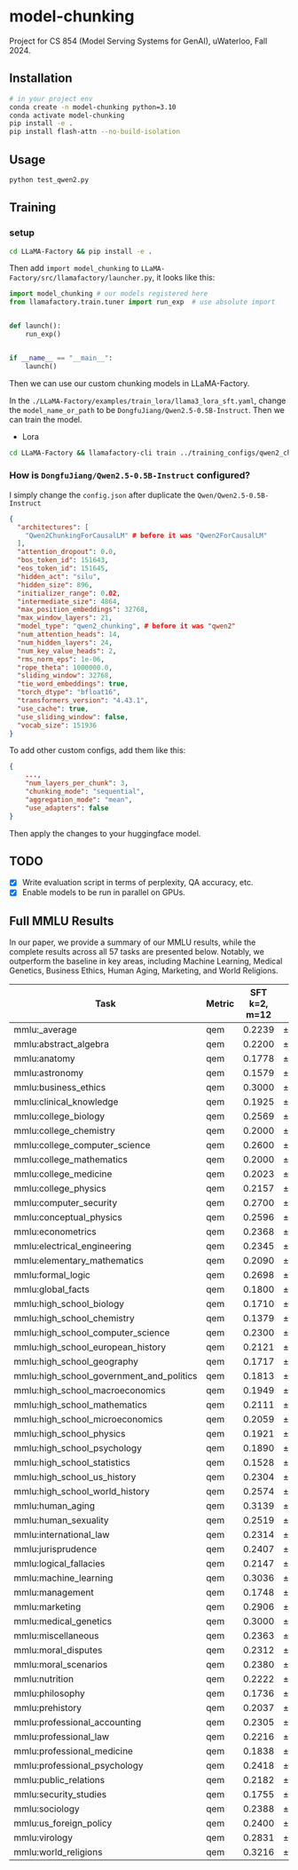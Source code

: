 # model-chunking
Project for CS 854 (Model Serving Systems for GenAI), uWaterloo, Fall 2024.

## Installation
```bash
# in your project env
conda create -n model-chunking python=3.10
conda activate model-chunking
pip install -e .
pip install flash-attn --no-build-isolation
```

## Usage
```bash
python test_qwen2.py
```

## Training
### setup
```bash
cd LLaMA-Factory && pip install -e .
```
Then add `import model_chunking` to `LLaMA-Factory/src/llamafactory/launcher.py`, it looks like this:
```python
import model_chunking # our models registered here
from llamafactory.train.tuner import run_exp  # use absolute import


def launch():
    run_exp()


if __name__ == "__main__":
    launch()
```

Then we can use our custom chunking models in LLaMA-Factory.

In the `./LLaMA-Factory/examples/train_lora/llama3_lora_sft.yaml`, change the `model_name_or_path` to be `DongfuJiang/Qwen2.5-0.5B-Instruct`. Then we can train the model.

- Lora
```bash
cd LLaMA-Factory && llamafactory-cli train ../training_configs/qwen2_chunking_lora.yaml
```

### How is `DongfuJiang/Qwen2.5-0.5B-Instruct` configured?
I simply change the `config.json` after duplicate the `Qwen/Qwen2.5-0.5B-Instruct`

```json
{
  "architectures": [
    "Qwen2ChunkingForCausalLM" # before it was "Qwen2ForCausalLM"
  ],
  "attention_dropout": 0.0,
  "bos_token_id": 151643,
  "eos_token_id": 151645,
  "hidden_act": "silu",
  "hidden_size": 896,
  "initializer_range": 0.02,
  "intermediate_size": 4864,
  "max_position_embeddings": 32768,
  "max_window_layers": 21,
  "model_type": "qwen2_chunking", # before it was "qwen2"
  "num_attention_heads": 14,
  "num_hidden_layers": 24,
  "num_key_value_heads": 2,
  "rms_norm_eps": 1e-06,
  "rope_theta": 1000000.0,
  "sliding_window": 32768,
  "tie_word_embeddings": true,
  "torch_dtype": "bfloat16",
  "transformers_version": "4.43.1",
  "use_cache": true,
  "use_sliding_window": false,
  "vocab_size": 151936
}
```

To add other custom configs, add them like this:
```json
{
    ...,
    "num_layers_per_chunk": 3,
    "chunking_mode": "sequential",
    "aggregation_mode": "mean",
    "use_adapters": false
}
```
Then apply the changes to your huggingface model.


## TODO
- [x] Write evaluation script in terms of perplexity, QA accuracy, etc.
- [x] Enable models to be run in parallel on GPUs.

## Full MMLU Results

In our paper, we provide a summary of our MMLU results, while the complete results across all 57 tasks are presented below. Notably, we outperform the baseline in key areas, including Machine Learning, Medical Genetics, Business Ethics, Human Aging, Marketing, and World Religions.

|Task                                           |Metric|SFT k=2, m=12||Stderr|SFT k=2, m=6||Stderr|CPT k=2, m=12||Stderr|CPT k=2, m=6||Stderr|k=0, m=0 (Baseline)||Stderr|
|-----------------------------------------------|------|-------------------|------------------------|--------------------|------------------|-----------------------|-------------------|------|----------|------|------------------|-----------------------|-------------------|-------------------------|------------------------------|--------------------------|
|mmlu:_average                           |qem   |0.2239             |±                       |0.0311              |0.2148            |±                      |0.0307             |0.2312|±         |0.0315|0.2303            |±                      |0.0314             |0.2931                   |±                             |0.0339                    |
|mmlu:abstract_algebra                   |qem   |0.2200             |±                       |0.0416              |0.2100            |±                      |0.0409             |0.2200|±         |0.0416|0.2200            |±                      |0.0416             |0.3400                   |±                             |0.0476                    |
|mmlu:anatomy                            |qem   |0.1778             |±                       |0.0330              |0.1778            |±                      |0.0330             |0.1852|±         |0.0336|0.1852            |±                      |0.0336             |0.2741                   |±                             |0.0385                    |
|mmlu:astronomy                          |qem   |0.1579             |±                       |0.0297              |0.1711            |±                      |0.0306             |0.1776|±         |0.0311|0.1776            |±                      |0.0311             |0.3421                   |±                             |0.0386                    |
|mmlu:business_ethics                    |qem   |0.3000             |±                       |0.0461              |0.2900            |±                      |0.0456             |0.3000|±         |0.0461|0.3000            |±                      |0.0461             |0.2300                   |±                             |0.0423                    |
|mmlu:clinical_knowledge                 |qem   |0.1925             |±                       |0.0243              |0.2075            |±                      |0.0250             |0.2151|±         |0.0253|0.2151            |±                      |0.0253             |0.2566                   |±                             |0.0269                    |
|mmlu:college_biology                    |qem   |0.2569             |±                       |0.0365              |0.2292            |±                      |0.0351             |0.2569|±         |0.0365|0.2500            |±                      |0.0362             |0.2500                   |±                             |0.0362                    |
|mmlu:college_chemistry                  |qem   |0.2000             |±                       |0.0402              |0.1600            |±                      |0.0368             |0.2000|±         |0.0402|0.2000            |±                      |0.0402             |0.2700                   |±                             |0.0446                    |
|mmlu:college_computer_science           |qem   |0.2600             |±                       |0.0441              |0.2500            |±                      |0.0435             |0.2600|±         |0.0441|0.2600            |±                      |0.0441             |0.3700                   |±                             |0.0485                    |
|mmlu:college_mathematics                |qem   |0.2000             |±                       |0.0402              |0.1900            |±                      |0.0394             |0.2100|±         |0.0409|0.1900            |±                      |0.0394             |0.3200                   |±                             |0.0469                    |
|mmlu:college_medicine                   |qem   |0.2023             |±                       |0.0306              |0.1850            |±                      |0.0296             |0.2081|±         |0.0310|0.2081            |±                      |0.0310             |0.2890                   |±                             |0.0346                    |
|mmlu:college_physics                    |qem   |0.2157             |±                       |0.0409              |0.2157            |±                      |0.0409             |0.2157|±         |0.0409|0.2157            |±                      |0.0409             |0.3039                   |±                             |0.0458                    |
|mmlu:computer_security                  |qem   |0.2700             |±                       |0.0446              |0.2600            |±                      |0.0441             |0.2800|±         |0.0451|0.2800            |±                      |0.0451             |0.3000                   |±                             |0.0461                    |
|mmlu:conceptual_physics                 |qem   |0.2596             |±                       |0.0287              |0.2383            |±                      |0.0279             |0.2638|±         |0.0288|0.2638            |±                      |0.0288             |0.3319                   |±                             |0.0308                    |
|mmlu:econometrics                       |qem   |0.2368             |±                       |0.0400              |0.2281            |±                      |0.0395             |0.2368|±         |0.0400|0.2368            |±                      |0.0400             |0.2895                   |±                             |0.0427                    |
|mmlu:electrical_engineering             |qem   |0.2345             |±                       |0.0353              |0.2345            |±                      |0.0353             |0.2414|±         |0.0357|0.2414            |±                      |0.0357             |0.3862                   |±                             |0.0406                    |
|mmlu:elementary_mathematics             |qem   |0.2090             |±                       |0.0209              |0.1878            |±                      |0.0201             |0.2090|±         |0.0209|0.2090            |±                      |0.0209             |0.3042                   |±                             |0.0237                    |
|mmlu:formal_logic                       |qem   |0.2698             |±                       |0.0397              |0.2619            |±                      |0.0393             |0.2857|±         |0.0404|0.2857            |±                      |0.0404             |0.3016                   |±                             |0.0410                    |
|mmlu:global_facts                       |qem   |0.1800             |±                       |0.0386              |0.1800            |±                      |0.0386             |0.1800|±         |0.0386|0.1700            |±                      |0.0378             |0.2600                   |±                             |0.0441                    |
|mmlu:high_school_biology                |qem   |0.1710             |±                       |0.0214              |0.1645            |±                      |0.0211             |0.1774|±         |0.0217|0.1774            |±                      |0.0217             |0.2774                   |±                             |0.0255                    |
|mmlu:high_school_chemistry              |qem   |0.1379             |±                       |0.0243              |0.1379            |±                      |0.0243             |0.1527|±         |0.0253|0.1527            |±                      |0.0253             |0.3202                   |±                             |0.0328                    |
|mmlu:high_school_computer_science       |qem   |0.2300             |±                       |0.0423              |0.2400            |±                      |0.0429             |0.2500|±         |0.0435|0.2500            |±                      |0.0435             |0.2400                   |±                             |0.0429                    |
|mmlu:high_school_european_history       |qem   |0.2121             |±                       |0.0319              |0.2061            |±                      |0.0316             |0.2182|±         |0.0323|0.2121            |±                      |0.0319             |0.3212                   |±                             |0.0365                    |
|mmlu:high_school_geography              |qem   |0.1717             |±                       |0.0269              |0.1717            |±                      |0.0269             |0.1768|±         |0.0272|0.1768            |±                      |0.0272             |0.2525                   |±                             |0.0310                    |
|mmlu:high_school_government_and_politics|qem   |0.1813             |±                       |0.0278              |0.1865            |±                      |0.0281             |0.1969|±         |0.0287|0.1969            |±                      |0.0287             |0.2487                   |±                             |0.0312                    |
|mmlu:high_school_macroeconomics         |qem   |0.1949             |±                       |0.0201              |0.1872            |±                      |0.0198             |0.2026|±         |0.0204|0.2026            |±                      |0.0204             |0.2615                   |±                             |0.0223                    |
|mmlu:high_school_mathematics            |qem   |0.2111             |±                       |0.0249              |0.2037            |±                      |0.0246             |0.2111|±         |0.0249|0.2111            |±                      |0.0249             |0.3556                   |±                             |0.0292                    |
|mmlu:high_school_microeconomics         |qem   |0.2059             |±                       |0.0263              |0.2017            |±                      |0.0261             |0.2101|±         |0.0265|0.2101            |±                      |0.0265             |0.2563                   |±                             |0.0284                    |
|mmlu:high_school_physics                |qem   |0.1921             |±                       |0.0322              |0.1854            |±                      |0.0317             |0.1987|±         |0.0326|0.1987            |±                      |0.0326             |0.2715                   |±                             |0.0363                    |
|mmlu:high_school_psychology             |qem   |0.1890             |±                       |0.0168              |0.1633            |±                      |0.0158             |0.1927|±         |0.0169|0.1908            |±                      |0.0168             |0.2844                   |±                             |0.0193                    |
|mmlu:high_school_statistics             |qem   |0.1528             |±                       |0.0245              |0.1343            |±                      |0.0233             |0.1528|±         |0.0245|0.1528            |±                      |0.0245             |0.3287                   |±                             |0.0320                    |
|mmlu:high_school_us_history             |qem   |0.2304             |±                       |0.0296              |0.2304            |±                      |0.0296             |0.2500|±         |0.0304|0.2500            |±                      |0.0304             |0.3186                   |±                             |0.0327                    |
|mmlu:high_school_world_history          |qem   |0.2574             |±                       |0.0285              |0.2447            |±                      |0.0280             |0.2700|±         |0.0289|0.2700            |±                      |0.0289             |0.2996                   |±                             |0.0298                    |
|mmlu:human_aging                        |qem   |0.3139             |±                       |0.0311              |0.3139            |±                      |0.0311             |0.3139|±         |0.0311|0.3139            |±                      |0.0311             |0.2780                   |±                             |0.0301                    |
|mmlu:human_sexuality                    |qem   |0.2519             |±                       |0.0381              |0.2443            |±                      |0.0377             |0.2595|±         |0.0384|0.2595            |±                      |0.0384             |0.4351                   |±                             |0.0435                    |
|mmlu:international_law                  |qem   |0.2314             |±                       |0.0385              |0.2314            |±                      |0.0385             |0.2397|±         |0.0390|0.2397            |±                      |0.0390             |0.1901                   |±                             |0.0358                    |
|mmlu:jurisprudence                      |qem   |0.2407             |±                       |0.0413              |0.2222            |±                      |0.0402             |0.2593|±         |0.0424|0.2593            |±                      |0.0424             |0.2778                   |±                             |0.0433                    |
|mmlu:logical_fallacies                  |qem   |0.2147             |±                       |0.0323              |0.1902            |±                      |0.0308             |0.2209|±         |0.0326|0.2209            |±                      |0.0326             |0.3129                   |±                             |0.0364                    |
|mmlu:machine_learning                   |qem   |0.3036             |±                       |0.0436              |0.2946            |±                      |0.0433             |0.3125|±         |0.0440|0.3125            |±                      |0.0440             |0.2500                   |±                             |0.0411                    |
|mmlu:management                         |qem   |0.1748             |±                       |0.0376              |0.1553            |±                      |0.0359             |0.1748|±         |0.0376|0.1748            |±                      |0.0376             |0.3398                   |±                             |0.0469                    |
|mmlu:marketing                          |qem   |0.2906             |±                       |0.0297              |0.2393            |±                      |0.0280             |0.2906|±         |0.0297|0.2906            |±                      |0.0297             |0.2607                   |±                             |0.0288                    |
|mmlu:medical_genetics                   |qem   |0.3000             |±                       |0.0461              |0.2900            |±                      |0.0456             |0.3000|±         |0.0461|0.3000            |±                      |0.0461             |0.2100                   |±                             |0.0409                    |
|mmlu:miscellaneous                      |qem   |0.2363             |±                       |0.0152              |0.2324            |±                      |0.0151             |0.2375|±         |0.0152|0.2375            |±                      |0.0152             |0.2669                   |±                             |0.0158                    |
|mmlu:moral_disputes                     |qem   |0.2312             |±                       |0.0227              |0.2023            |±                      |0.0216             |0.2486|±         |0.0233|0.2486            |±                      |0.0233             |0.3150                   |±                             |0.0250                    |
|mmlu:moral_scenarios                    |qem   |0.2380             |±                       |0.0142              |0.2380            |±                      |0.0142             |0.2380|±         |0.0142|0.2380            |±                      |0.0142             |0.2726                   |±                             |0.0149                    |
|mmlu:nutrition                          |qem   |0.2222             |±                       |0.0238              |0.2255            |±                      |0.0239             |0.2255|±         |0.0239|0.2255            |±                      |0.0239             |0.3464                   |±                             |0.0272                    |
|mmlu:philosophy                         |qem   |0.1736             |±                       |0.0215              |0.1415            |±                      |0.0198             |0.1865|±         |0.0221|0.1865            |±                      |0.0221             |0.3312                   |±                             |0.0267                    |
|mmlu:prehistory                         |qem   |0.2037             |±                       |0.0224              |0.2037            |±                      |0.0224             |0.2160|±         |0.0229|0.2130            |±                      |0.0228             |0.2994                   |±                             |0.0255                    |
|mmlu:professional_accounting            |qem   |0.2305             |±                       |0.0251              |0.1915            |±                      |0.0235             |0.2340|±         |0.0253|0.2340            |±                      |0.0253             |0.2411                   |±                             |0.0255                    |
|mmlu:professional_law                   |qem   |0.2216             |±                       |0.0106              |0.2145            |±                      |0.0105             |0.2458|±         |0.0110|0.2458            |±                      |0.0110             |0.2301                   |±                             |0.0108                    |
|mmlu:professional_medicine              |qem   |0.1838             |±                       |0.0235              |0.1838            |±                      |0.0235             |0.1838|±         |0.0235|0.1838            |±                      |0.0235             |0.2684                   |±                             |0.0269                    |
|mmlu:professional_psychology            |qem   |0.2418             |±                       |0.0173              |0.2206            |±                      |0.0168             |0.2500|±         |0.0175|0.2484            |±                      |0.0175             |0.2533                   |±                             |0.0176                    |
|mmlu:public_relations                   |qem   |0.2182             |±                       |0.0396              |0.1909            |±                      |0.0376             |0.2182|±         |0.0396|0.2182            |±                      |0.0396             |0.1545                   |±                             |0.0346                    |
|mmlu:security_studies                   |qem   |0.1755             |±                       |0.0244              |0.1878            |±                      |0.0250             |0.1878|±         |0.0250|0.1878            |±                      |0.0250             |0.3673                   |±                             |0.0309                    |
|mmlu:sociology                          |qem   |0.2388             |±                       |0.0301              |0.2438            |±                      |0.0304             |0.2438|±         |0.0304|0.2438            |±                      |0.0304             |0.3781                   |±                             |0.0343                    |
|mmlu:us_foreign_policy                  |qem   |0.2400             |±                       |0.0429              |0.2800            |±                      |0.0451             |0.2800|±         |0.0451|0.2800            |±                      |0.0451             |0.3500                   |±                             |0.0479                    |
|mmlu:virology                           |qem   |0.2831             |±                       |0.0351              |0.2651            |±                      |0.0344             |0.2831|±         |0.0351|0.2831            |±                      |0.0351             |0.3373                   |±                             |0.0368                    |
|mmlu:world_religions                    |qem   |0.3216             |±                       |0.0358              |0.3041            |±                      |0.0353             |0.3216|±         |0.0358|0.3216            |±                      |0.0358             |0.2865                   |±                             |0.0347                    |
